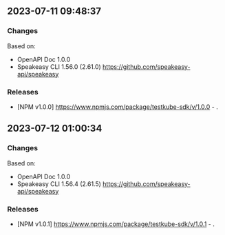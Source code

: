 

## 2023-07-11 09:48:37
### Changes
Based on:
- OpenAPI Doc 1.0.0 
- Speakeasy CLI 1.56.0 (2.61.0) https://github.com/speakeasy-api/speakeasy
### Releases
- [NPM v1.0.0] https://www.npmjs.com/package/testkube-sdk/v/1.0.0 - .

## 2023-07-12 01:00:34
### Changes
Based on:
- OpenAPI Doc 1.0.0 
- Speakeasy CLI 1.56.4 (2.61.5) https://github.com/speakeasy-api/speakeasy
### Releases
- [NPM v1.0.1] https://www.npmjs.com/package/testkube-sdk/v/1.0.1 - .